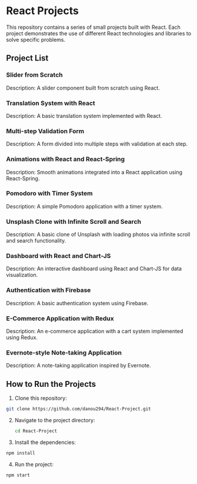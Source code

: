 # React Projects

This repository contains a series of small projects built with React. Each project demonstrates the use of different React technologies and libraries to solve specific problems.

## Project List

### Slider from Scratch

Description: A slider component built from scratch using React.

### Translation System with React

Description: A basic translation system implemented with React.

### Multi-step Validation Form

Description: A form divided into multiple steps with validation at each step.

### Animations with React and React-Spring

Description: Smooth animations integrated into a React application using React-Spring.

### Pomodoro with Timer System

Description: A simple Pomodoro application with a timer system.

### Unsplash Clone with Infinite Scroll and Search

Description: A basic clone of Unsplash with loading photos via infinite scroll and search functionality.

### Dashboard with React and Chart-JS

Description: An interactive dashboard using React and Chart-JS for data visualization.

### Authentication with Firebase

Description: A basic authentication system using Firebase.

### E-Commerce Application with Redux

Description: An e-commerce application with a cart system implemented using Redux.

### Evernote-style Note-taking Application

Description: A note-taking application inspired by Evernote.

## How to Run the Projects

1. Clone this repository:

```bash
git clone https://github.com/danou294/React-Project.git
```

2. Navigate to the project directory:
    
    ```bash
    cd React-Project
    ```

3. Install the dependencies:

```bash
npm install
``` 

4. Run the project:

```bash
npm start
```

